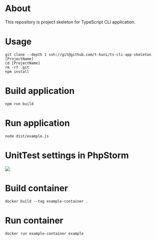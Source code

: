 # About

This repository is project skeleton for TypeScript CLI application.

# Usage

```
git clone --depth 1 ssh://git@github.com/t-kuni/ts-cli-app-skeleton [ProjectName]
cd [ProjectName]
rm -rf .git 
npm install
```

# Build application

```
npm run build
```

# Run application

```
node dist/example.js
```

# UnitTest settings in PhpStorm

![](https://i.gyazo.com/45c359a605701d9e848710a43e8c7f5d.png) 

# Build container

```
docker build --tag example-container .
```

# Run container

```
docker run example-container example
```